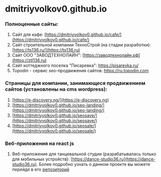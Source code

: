 # dmitriyvolkov0.github.io
### Полноценные сайты:
1. Сайт для кафе: [https://dmitriyvolkov0.github.io/cafe/](https://dmitriyvolkov0.github.io/cafe/)
2. Сайт строительной компании ТехноСтрой (на стадии разработки): [https://ts136.ru/](https://ts136.ru)
3. Сайт ООО "ЗАВОДТЕХНОЛАЙН": [https://заводтехнолайн.рф](https://ztl136.ru)
4. Сайт коттеджного поселка "Писаревка": https://pisarevka.ru/
5. Topodin - сервис seo-продвижения сайтов: https://ru.topodin.com
   
### Страницы для компании, занимающеся продвижением сайтов (установлены на cms wordpress):
1. [https://e-discovery.ng/](https://e-discovery.ng)
2. [https://dmitriyvolkov0.github.io/seo-landing/](https://dmitriyvolkov0.github.io/seo-landing/)
3. [https://dmitriyvolkov0.github.io/seosave/](https://dmitriyvolkov0.github.io/seosave/)
4. [https://dmitriyvolkov0.github.io/seosale/](https://dmitriyvolkov0.github.io/seosale/)

### Веб-приложения на react js
1. Веб-приложение для танцевальной студии (разрабатывалась только для мобильных устройств): [https://dance-studio36.ru](https://dance-studio36.ru).
   Более подробно узнать о данном проекте вы можете перейдя в его [репозиторий](https://github.com/dmitriyvolkov0/dance-studio-app)
